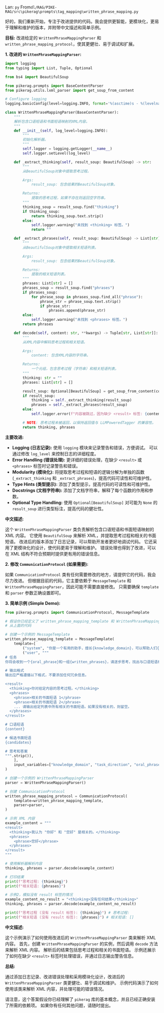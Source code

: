 Lan: `py` From`dl/RAG/PIKE-RAG/src\pikerag\prompts\tag_mapping\written_phrase_mapping.py`

好的，我们重新开始，专注于改进提供的代码。我会提供更智能，更模块化，更易于理解和维护的版本，并附带中文描述和简单示例。

**目标:** 改进给定的 `WrittenPhraseMappingParser` 和 `written_phrase_mapping_protocol`，使其更健壮、易于调试和扩展。

**1. 改进的 `WrittenPhraseMappingParser`:**

```python
import logging
from typing import List, Tuple, Optional

from bs4 import BeautifulSoup

from pikerag.prompts import BaseContentParser
from pikerag.utils.lxml_parser import get_soup_from_content

# Configure logging
logging.basicConfig(level=logging.INFO, format='%(asctime)s - %(levelname)s - %(message)s')

class WrittenPhraseMappingParser(BaseContentParser):
    """
    解析包含口语短语和书面短语映射的XML内容。
    """
    def __init__(self, log_level=logging.INFO):
        """
        初始化解析器。
        """
        self.logger = logging.getLogger(__name__)
        self.logger.setLevel(log_level)

    def _extract_thinking(self, result_soup: BeautifulSoup) -> str:
        """
        从BeautifulSoup对象中提取思考过程。

        Args:
            result_soup: 包含结果的BeautifulSoup对象。

        Returns:
            提取的思考过程，如果不存在则返回空字符串。
        """
        thinking_soup = result_soup.find("thinking")
        if thinking_soup:
            return thinking_soup.text.strip()
        else:
            self.logger.warning("未找到 <thinking> 标签。")
            return ""

    def _extract_phrases(self, result_soup: BeautifulSoup) -> List[str]:
        """
        从BeautifulSoup对象中提取相关短语列表。

        Args:
            result_soup: 包含结果的BeautifulSoup对象。

        Returns:
            提取的相关短语列表。
        """
        phrases: List[str] = []
        phrases_soup = result_soup.find("phrases")
        if phrases_soup:
            for phrase_soup in phrases_soup.find_all("phrase"):
                phrase_str = phrase_soup.text.strip()
                if phrase_str:
                    phrases.append(phrase_str)
        else:
            self.logger.warning("未找到 <phrases> 标签。")
        return phrases

    def decode(self, content: str, **kwargs) -> Tuple[str, List[str]]:
        """
        从XML内容中解码思考过程和相关短语。

        Args:
            content: 包含XML内容的字符串。

        Returns:
            一个元组，包含思考过程（字符串）和相关短语列表。
        """
        thinking: str = ""
        phrases: List[str] = []

        result_soup: Optional[BeautifulSoup] = get_soup_from_content(content=content, tag="result")
        if result_soup:
            thinking = self._extract_thinking(result_soup)
            phrases = self._extract_phrases(result_soup)
        else:
            self.logger.error(f"内容被跳过，因为缺少 <result> 标签: {content}")

        # NOTE: 思考过程未被返回，以保持返回值与 LLMPoweredTagger 的兼容性。
        return thinking, phrases
```

**主要改进:**

*   **Logging (日志记录):**  使用 `logging` 模块来记录警告和错误，方便调试。 可以通过修改 `log_level` 来控制日志的详细程度。
*   **Error Handling (错误处理):**  更详细的错误处理，在缺少 `<result>` 或 `<phrases>` 标签时记录警告和错误。
*   **Modularity (模块化):** 将提取思考过程和短语的逻辑分解为单独的函数 (`_extract_thinking` 和 `_extract_phrases`)，提高代码可读性和可维护性。
*   **Type Hints (类型提示):**  添加了类型提示，提高代码的可读性和可维护性。
*   **Docstrings (文档字符串):**  添加了文档字符串，解释了每个函数的作用和参数。
*   **Optional Type Handling:** 使用 `Optional[BeautifulSoup]` 对可能为 `None` 的 `result_soup` 进行类型标注，提高代码的健壮性。

**中文描述:**

这个 `WrittenPhraseMappingParser` 类负责解析包含口语短语和书面短语映射的 XML 内容。 它使用 `BeautifulSoup` 来解析 XML，并提取思考过程和相关的书面短语。  改进后的版本添加了日志记录，可以帮助开发者更好地调试代码。 它还采用了更模块化的设计，使代码更易于理解和维护。 错误处理也得到了改进，可以在 XML 结构不符合预期时提供更有用的错误信息。

**2. 修改 `CommunicationProtocol` (如果需要):**

如果 `CommunicationProtocol` 类有任何需要修改的地方，请提供它的代码，我会尽力改进。 但根据目前的代码，它主要依赖于 `MessageTemplate` 和 `WrittenPhraseMappingParser`，因此可能不需要直接修改。 只需要确保 `template` 和 `parser` 参数正确设置即可。

**3. 简单示例 (Simple Demo):**

```python
from pikerag.prompts import CommunicationProtocol, MessageTemplate

# 假设你已经定义了 written_phrase_mapping_template 和 WrittenPhraseMappingParser
# 从上面的代码

# 创建一个示例的 MessageTemplate
written_phrase_mapping_template = MessageTemplate(
    template=[
        ("system", "你是一个有用的助手，擅长{knowledge_domain}，可以帮助人们{task_direction}。"),
        ("user", """
# 任务
你将会收到一个{oral_phrase}和一组{written_phrases}，请逐步思考，找出与口语短语相关的书面短语（如果存在）。然后按照特定格式输出。

# 输出格式
输出应严格遵循以下格式，不要添加任何冗余信息。

<result>
  <thinking>你对给定内容的思考过程。</thinking>
  <phrases>
    <phrase>相关的书面短语 1</phrase>
    <phrase>相关的书面短语 2</phrase>
    ... 请输出给定列表中所有相关的书面短语。如果没有相关的，则留空。
  </phrases>
</result>

# 口语短语
{content}

# 候选书面短语
{candidates}

# 思考和答案
""".strip()),
    ],
    input_variables=["knowledge_domain", "task_direction", "oral_phrase", "written_phrases", "content", "candidates"],
)

# 创建一个示例的 WrittenPhraseMappingParser
parser = WrittenPhraseMappingParser()

# 创建 CommunicationProtocol
written_phrase_mapping_protocol = CommunicationProtocol(
    template=written_phrase_mapping_template,
    parser=parser,
)

# 示例 XML 内容
example_content = """
<result>
  <thinking>我认为 "你好" 和 "您好" 是相关的。</thinking>
  <phrases>
    <phrase>您好</phrase>
  </phrases>
</result>
"""

# 使用解析器解析内容
thinking, phrases = parser.decode(example_content)

# 打印结果
print(f"思考过程: {thinking}")
print(f"相关短语: {phrases}")

# 示例2，模拟没有 result 标签的情况
example_content_no_result = "<thinking>没有任何结果</thinking>"
thinking, phrases = parser.decode(example_content_no_result)

print(f"思考过程 (没有 result 标签): {thinking}") # 思考过程:
print(f"相关短语 (没有 result 标签): {phrases}") # 相关短语: []

```

**中文描述:**

这个示例演示了如何使用改进后的 `WrittenPhraseMappingParser` 类来解析 XML 内容。  首先，创建 `WrittenPhraseMappingParser` 的实例，然后调用 `decode` 方法来解析 XML 内容。 解析后的结果包括思考过程和相关的书面短语。 示例还展示了如何在缺少 `<result>` 标签时处理错误，并通过日志输出警告信息。

**总结:**

通过添加日志记录、改进错误处理和采用模块化设计，改进后的 `WrittenPhraseMappingParser` 类更健壮、易于调试和维护。  示例代码演示了如何使用该类来解析 XML 内容，并处理可能的错误情况。

请注意，这个答案假设你已经理解了 `pikerag` 库的基本概念，并且已经正确安装了所需的依赖项。 如果你有任何其他问题，请随时提出。
